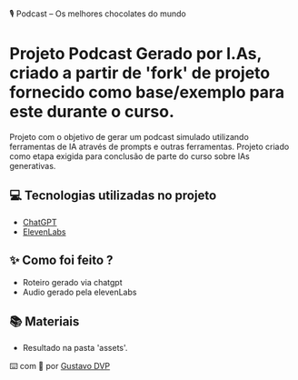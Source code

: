 
🎙️ Podcast – Os melhores chocolates do mundo

# Projeto Podcast Gerado por I.As, criado a partir de 'fork' de projeto fornecido como base/exemplo para este durante o curso.

Projeto com o objetivo de gerar um podcast simulado utilizando ferramentas de IA através de prompts e outras ferramentas.
Projeto criado como etapa exigida para conclusão de parte do curso sobre IAs generativas.

## 💻 Tecnologias utilizadas no projeto

- [ChatGPT](https://chat.openai.com/) 
- [ElevenLabs](https://elevenlabs.io/)

## ✨ Como foi feito ?

- Roteiro gerado via chatgpt
- Audio gerado pela elevenLabs

## 📚 Materiais
- Resultado na pasta 'assets'.

⌨️ com 💜 por [Gustavo DVP](https://github.com/GDVP)
